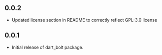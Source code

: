 ## 0.0.2

- Updated license section in README to correctly reflect GPL-3.0 license

## 0.0.1

- Initial release of dart_bolt package.
